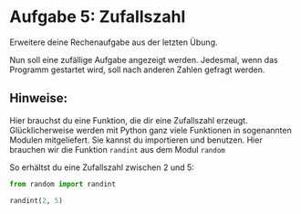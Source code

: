 # Aufgabe 5: Zufallszahl 

Erweitere deine Rechenaufgabe aus der letzten Übung.

Nun soll eine zufällige Aufgabe angezeigt werden. Jedesmal, wenn das Programm gestartet
wird, soll nach anderen Zahlen gefragt werden.
 
 
## Hinweise:

Hier brauchst du eine Funktion, die dir eine Zufallszahl erzeugt. Glücklicherweise
werden mit Python ganz viele Funktionen in sogenannten Modulen mitgeliefert. 
Sie kannst du importieren und benutzen. Hier brauchen wir die Funktion `randint` aus
dem Modul `random`

So erhältst du eine Zufallszahl zwischen 2 und 5:

```python
from random import randint

randint(2, 5)
```
